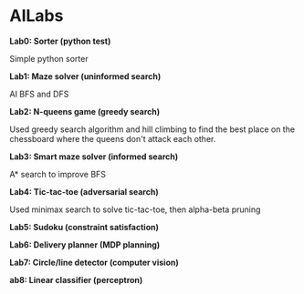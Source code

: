 # AILabs

<b>Lab0: Sorter (python test) </b>
  <p>Simple python sorter </p>

<b>Lab1: Maze solver (uninformed search)</b>
  <p> AI BFS and DFS </p>

<b>Lab2: N-queens game (greedy search)</b>
<p>Used greedy search algorithm and hill climbing to find the best place on the chessboard where the queens don't attack each other. </p>

<b> Lab3: Smart maze solver (informed search) </b>
<p> A* search to improve BFS </p>

<b>Lab4: Tic-tac-toe (adversarial search) </b>
<p> Used minimax search to solve tic-tac-toe, then alpha-beta pruning </p>

<b>Lab5: Sudoku (constraint satisfaction) </b>

<b>Lab6: Delivery planner (MDP planning)</b>

<b>Lab7: Circle/line detector (computer vision)</b>

<b>ab8: Linear classifier (perceptron)</b>
